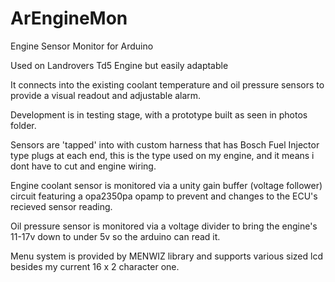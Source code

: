 ArEngineMon
===========

Engine Sensor Monitor for Arduino

Used on Landrovers Td5 Engine but easily adaptable


It connects into the existing coolant temperature and oil pressure sensors to provide a visual readout and adjustable alarm.

Development is in testing stage, with a prototype built as seen in photos folder.

Sensors are 'tapped' into with custom harness that has Bosch Fuel Injector type plugs at each end, this is the type used on my engine, and it means i dont have to cut and engine wiring.

Engine coolant sensor is monitored via a unity gain buffer (voltage follower) circuit featuring a opa2350pa opamp to prevent and changes to the ECU's recieved sensor reading.

Oil pressure sensor is monitored via a voltage divider to bring the engine's 11-17v down to under 5v so the arduino can read it.

Menu system is provided by MENWIZ library and supports various sized lcd besides my current 16 x 2 character one.
